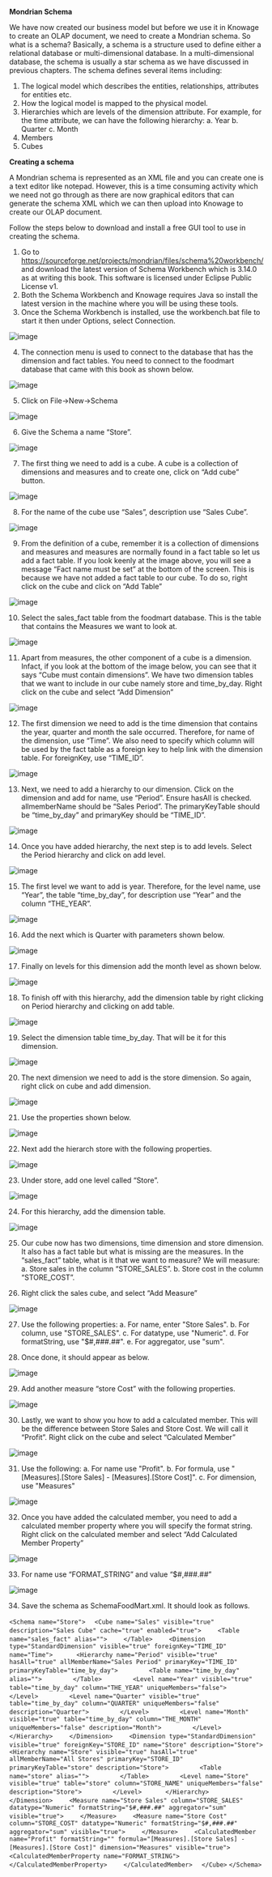 **Mondrian Schema**

We have now created our business model but before we use it in Knowage to create an OLAP document, we need to create a Mondrian schema. So what is a schema? Basically, a schema is a structure used to define either a relational database or multi-dimensional database. In a multi-dimensional database, the schema is usually a star schema as we have discussed in previous chapters. The schema defines several items including:
1.	The logical model which describes the entities, relationships, attributes for entities etc.
2.	How the logical model is mapped to the physical model.
3.	Hierarchies which are levels of the dimension attribute. For example, for the time attribute, we can have the following hierarchy:
  a.	Year
  b.	Quarter
  c.	Month
4.	Members
5.	Cubes

**Creating a schema**

A Mondrian schema is represented as an XML file and you can create one is a text editor like notepad. However, this is a time consuming activity which we need not go through as there are now graphical editors that can generate the schema XML which we can then upload into Knowage to create our OLAP document.

Follow the steps below to download and install a free GUI tool to use in creating the schema.

1.	Go to https://sourceforge.net/projects/mondrian/files/schema%20workbench/  and download the latest version of Schema Workbench which is 3.14.0 as at writing this book. This software is licensed under Eclipse Public License v1.  
2.	Both the Schema Workbench and Knowage requires Java so install the latest version in the machine where you will be using these tools.  
3.	Once the Schema Workbench is installed, use the workbench.bat file to start it then under Options, select Connection.   

![image](https://user-images.githubusercontent.com/5442305/128617920-67ad164b-22f1-47d1-a40c-ec29ce7c0ab8.png)

4.	The connection menu is used to connect to the database that has the dimension and fact tables. You need to connect to the foodmart database that came with this book as shown below.

![image](https://user-images.githubusercontent.com/5442305/128617926-0529a563-b214-4c11-9c7a-34657e00aac7.png)

5.	Click on File->New->Schema

![image](https://user-images.githubusercontent.com/5442305/128617931-7e5dd4df-5dd9-4664-9949-b69aed298a81.png)

6.	Give the Schema a name “Store”.

 ![image](https://user-images.githubusercontent.com/5442305/128617940-42c4502f-37a3-4ebb-b6f1-f87c9779b6fb.png)

7.	The first thing we need to add is a cube. A cube is a collection of dimensions and measures and to create one, click on “Add cube” button.

![image](https://user-images.githubusercontent.com/5442305/128617944-5cfb57c4-35d4-46dd-a833-75dd0e42b56b.png)

8.	For the name of the cube use “Sales”,  description use “Sales Cube”.

![image](https://user-images.githubusercontent.com/5442305/128617947-673ffe4a-705a-466c-ab27-74a6b2e25b9b.png)

9.	From the definition of a cube, remember it is a collection of dimensions and measures and measures are normally found in a fact table so let us add a fact table. If you look keenly at the image above, you will see a message “Fact name must be set” at the bottom of the screen. This is because we have not added a fact table to our cube. To do so, right click on the cube and click on “Add Table”

![image](https://user-images.githubusercontent.com/5442305/128617952-34da0728-9eef-487d-9b69-63e59b34d85b.png)

10.	Select the sales_fact table from the foodmart database. This is the table that contains the Measures we want to look at.

![image](https://user-images.githubusercontent.com/5442305/128617957-2dbf66d6-695d-4452-bf0c-7fa134ed0924.png)

11.	Apart from measures, the other component of a cube is a dimension. Infact, if you look at the bottom of the image below, you can see that it says “Cube must contain dimensions”.  We have two dimension tables that we want to include in our cube namely store and time_by_day. Right click on the cube and select “Add Dimension”

![image](https://user-images.githubusercontent.com/5442305/128617966-3458cddb-df5c-4664-8770-a694ffcb8cfd.png)

12.	The first dimension we need to add is the time dimension that contains the year, quarter and month the sale occurred. Therefore, for name of the dimension, use “Time”. We also need to specify which column will be used by the fact table as a foreign key to help link with the dimension table. For foreignKey, use “TIME_ID”.

![image](https://user-images.githubusercontent.com/5442305/128617976-293d2d5a-7270-4ebe-b65e-c5ac76348d50.png)

13.	Next, we need to add a hierarchy to our dimension. Click on the dimension and add for name, use “Period”. Ensure hasAll is checked. allmemberName should be “Sales Period”. The primaryKeyTable should be “time_by_day” and primaryKey should be “TIME_ID”.

![image](https://user-images.githubusercontent.com/5442305/128617981-0f95b4fc-dd53-4a6a-9641-701e2b13d60c.png)

14.	Once you have added hierarchy, the next step is to add levels. Select the Period hierarchy and click on add level.

![image](https://user-images.githubusercontent.com/5442305/128617987-20359821-0cc5-4dc5-9810-c730ea0180f5.png)

15.	The first level we want to add is year. Therefore, for the level name, use “Year”, the table “time_by_day”, for description use “Year” and the column “THE_YEAR”.

![image](https://user-images.githubusercontent.com/5442305/128617993-ad10efb4-df1a-4fec-b40d-d0b6bc5150fe.png)

16.	Add the next which is Quarter with parameters shown below.

![image](https://user-images.githubusercontent.com/5442305/128617997-fc6dc470-3270-4fd7-86c2-7df891d9c588.png)

17.	Finally on levels for this dimension add the month level as shown below.

![image](https://user-images.githubusercontent.com/5442305/128618003-265ae078-7354-42fa-8822-38d9930e7fef.png)

18.	To finish off with this hierarchy, add the dimension table by right clicking on Period hierarchy and clicking on add table.

![image](https://user-images.githubusercontent.com/5442305/128618007-4af6b7d8-5ac2-4792-bce5-f6290c2655a6.png)

19.	Select the dimension table time_by_day. That will be it for this dimension.

![image](https://user-images.githubusercontent.com/5442305/128618011-c35b6019-c2b8-4c43-9518-31f676ca3113.png)

20.	The next dimension we need to add is the store dimension. So again, right click on cube and add dimension.

![image](https://user-images.githubusercontent.com/5442305/128618014-a44bb2dd-02f9-46f3-8258-33dd061381f6.png)

21.	Use the properties shown below.

![image](https://user-images.githubusercontent.com/5442305/128618019-8ecc6900-aa36-4ac7-8799-bca7d9d3228d.png)

22.	Next add the hierarch store with the following properties.

![image](https://user-images.githubusercontent.com/5442305/128618025-b11abb3e-1325-41b6-9bf2-6065082b24a2.png)

23.	Under store, add one level called “Store”.

![image](https://user-images.githubusercontent.com/5442305/128618034-a4946b0b-acee-4afb-859c-d6c794a3d5c6.png)

24.	For this hierarchy, add the dimension table.

![image](https://user-images.githubusercontent.com/5442305/128618043-8101058a-8a1a-437e-8310-645dd19e6362.png)

25.	Our cube now has two dimensions, time dimension and store dimension. It also has a fact table but what is missing are the measures. In the “sales_fact” table, what is it that we want to measure?  We will measure:  
  a.	Store sales in the column “STORE_SALES”.
  b.	Store cost in the column “STORE_COST”.

26.	Right click the sales cube, and select “Add Measure”

![image](https://user-images.githubusercontent.com/5442305/128618048-6d3c217b-cd0f-4ade-82b2-bf974b79db23.png)

27.	Use the following properties:
  a.	For name, enter "Store Sales".
  b.	For  column, use "STORE_SALES".
  c.	For  datatype, use "Numeric".
  d.	For  formatString, use "$#,###.##".
  e.	For  aggregator, use "sum".

28.	Once done, it should appear as below.

![image](https://user-images.githubusercontent.com/5442305/128618056-73086b00-dc26-4576-a599-ed3c7c8faf3d.png)

29.	Add another measure “store Cost” with the following properties.

![image](https://user-images.githubusercontent.com/5442305/128618058-cbff2624-a127-409f-852c-c22c3b9da26f.png)

30.	Lastly, we want to show you how to add a calculated member. This will be the difference between Store Sales and Store Cost. We will call it “Profit”. Right click on the cube and select “Calculated Member”

![image](https://user-images.githubusercontent.com/5442305/128618062-3c82cb8a-56ba-4a8d-8fd7-fb82f8fe6ab3.png)

31.	Use the following:
  a.	For name use "Profit".
  b.	For formula, use "[Measures].[Store Sales] - [Measures].[Store Cost]".
  c.	For dimension, use "Measures" 

![image](https://user-images.githubusercontent.com/5442305/128618069-f4da91bc-48a7-4084-a1f3-f62b6e08c780.png)

32.	Once you have added the calculated member, you need to add a calculated member property where you will specify the format string. Right click on the calculated member and select “Add Calculated Member Property”

![image](https://user-images.githubusercontent.com/5442305/128618072-5efe5846-f146-495b-9caf-454f00dd20e8.png)

33.	For name use “FORMAT_STRING” and value “$#,###.##”

![image](https://user-images.githubusercontent.com/5442305/128618075-8ff57292-f5a4-4c45-a134-cd7d3cb196c6.png)

34.	Save the schema as SchemaFoodMart.xml. It should look as follows.


`<Schema name="Store">`
`  <Cube name="Sales" visible="true" description="Sales Cube" cache="true" enabled="true">`
`    <Table name="sales_fact" alias="">`
`    </Table>`
`    <Dimension type="StandardDimension" visible="true" foreignKey="TIME_ID" name="Time">`
`      <Hierarchy name="Period" visible="true" hasAll="true" allMemberName="Sales Period" primaryKey="TIME_ID" primaryKeyTable="time_by_day">`
`        <Table name="time_by_day" alias="">`
`        </Table>`
`        <Level name="Year" visible="true" table="time_by_day" column="THE_YEAR" uniqueMembers="false">`
`        </Level>`
`        <Level name="Quarter" visible="true" table="time_by_day" column="QUARTER" uniqueMembers="false" description="Quarter">`
`        </Level>`
`        <Level name="Month" visible="true" table="time_by_day" column="THE_MONTH" uniqueMembers="false" description="Month">`
`        </Level>`
`      </Hierarchy>`
`    </Dimension>`
`    <Dimension type="StandardDimension" visible="true" foreignKey="STORE_ID" name="Store" description="Store">`
`      <Hierarchy name="Store" visible="true" hasAll="true" allMemberName="All Stores" primaryKey="STORE_ID" primaryKeyTable="store" description="Store">`
`        <Table name="store" alias="">`
`        </Table>`
`        <Level name="Store" visible="true" table="store" column="STORE_NAME" uniqueMembers="false" description="Store">`
`        </Level>`
`      </Hierarchy>`
`    </Dimension>`
`    <Measure name="Store Sales" column="STORE_SALES" datatype="Numeric" formatString="$#,###.##" aggregator="sum" visible="true">`
`    </Measure>`
`    <Measure name="Store Cost" column="STORE_COST" datatype="Numeric" formatString="$#,###.##" aggregator="sum" visible="true">`
`    </Measure>`
`    <CalculatedMember name="Profit" formatString="" formula="[Measures].[Store Sales] - [Measures].[Store Cost]" dimension="Measures" visible="true">`
`      <CalculatedMemberProperty name="FORMAT_STRING">`
`      </CalculatedMemberProperty>`
`    </CalculatedMember>`
`  </Cube>`
`</Schema>`






















